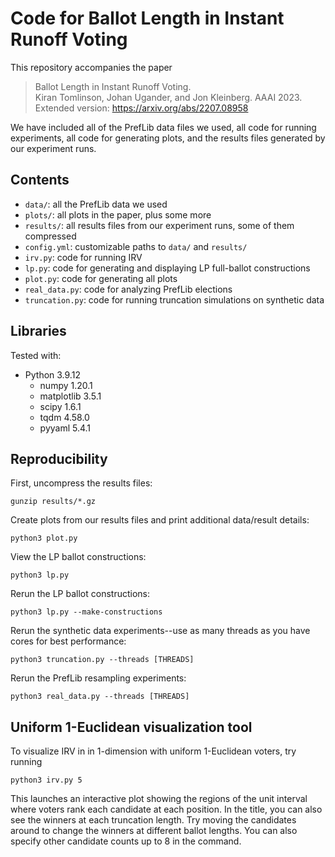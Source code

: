 # Code for Ballot Length in Instant Runoff Voting
This repository accompanies the paper 

> Ballot Length in Instant Runoff Voting. <br> Kiran Tomlinson, Johan Ugander, and Jon Kleinberg. AAAI 2023. <br> Extended version: https://arxiv.org/abs/2207.08958

We have included all of the PrefLib data files we used, all code for running experiments, all code for generating plots,
and the results files generated by our experiment runs.

## Contents
- `data/`: all the PrefLib data we used
- `plots/`: all plots in the paper, plus some more
- `results/`: all results files from our experiment runs, some of them compressed
- `config.yml`: customizable paths to `data/` and `results/`
- `irv.py`: code for running IRV
- `lp.py`: code for generating and displaying LP full-ballot constructions
- `plot.py`: code for generating all plots
- `real_data.py`: code for analyzing PrefLib elections
- `truncation.py`: code for running truncation simulations on synthetic data

## Libraries
Tested with:
- Python 3.9.12
  - numpy 1.20.1
  - matplotlib 3.5.1
  - scipy 1.6.1
  - tqdm 4.58.0
  - pyyaml 5.4.1

## Reproducibility
First, uncompress the results files:

    gunzip results/*.gz 

Create plots from our results files and print additional data/result details:

    python3 plot.py

View the LP ballot constructions:
    
    python3 lp.py

Rerun the LP ballot constructions:
    
    python3 lp.py --make-constructions

Rerun the synthetic data experiments--use as many threads as you have cores for best performance:

    python3 truncation.py --threads [THREADS]

Rerun the PrefLib resampling experiments:

    python3 real_data.py --threads [THREADS]

## Uniform 1-Euclidean visualization tool
To visualize IRV in in 1-dimension with uniform 1-Euclidean voters, try running

    python3 irv.py 5

This launches an interactive plot showing the regions of the unit interval where voters rank each candidate at each 
position. In the title, you can also see the winners at each truncation length. Try moving the candidates around
to change the winners at different ballot lengths. You can also specify other candidate counts up to 8 in the command.